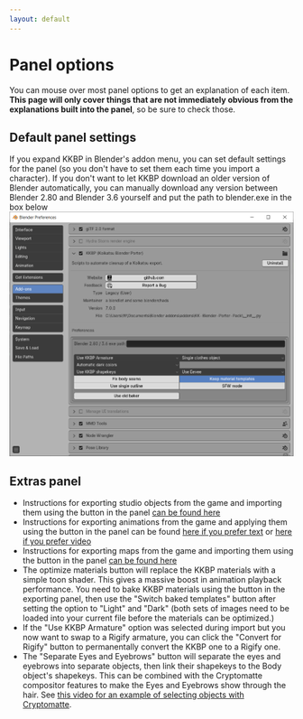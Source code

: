 ```yaml
---
layout: default
---
```


# Panel options

You can mouse over most panel options to get an explanation of each item.  
**This page will only cover things that are not immediately obvious from the explanations built into the panel**, so be sure to check those.

## Default panel settings
If you expand KKBP in Blender's addon menu, you can set default settings for the panel (so you don't have to set them each time you import a character). If you don't want to let KKBP download an older version of Blender automatically, you can manually download any version between Blender 2.80 and Blender 3.6 yourself and put the path to blender.exe in the box below  
![image](https://raw.githubusercontent.com/FlailingFog/flailingfog.github.io/master/assets/images/panel1.png)

## Extras panel
* Instructions for exporting studio objects from the game and importing them using the button in the panel [can be found here](https://www.youtube.com/watch?v=PeryYTsAN6E)
* Instructions for exporting animations from the game and applying them using the button in the panel can be found [here if you prefer text](https://github.com/FlailingFog/KK-Blender-Porter-Pack/blob/master/extras/animationlibrary/createanimationlibrary.py) or [here if you prefer video](https://www.youtube.com/watch?v=Ezsy6kwgBE0)
* Instructions for exporting maps from the game and importing them using the button in the panel [can be found here](https://github.com/FlailingFog/KK-Blender-Porter-Pack/blob/master/extras/animationlibrary/createmapassetlibrary.py) 
* The optimize materials button will replace the KKBP materials with a simple toon shader. This gives a massive boost in animation playback performance. You need to bake KKBP materials using the button in the exporting panel, then use the "Switch baked templates" button after setting the option to "Light" and "Dark" (both sets of images need to be loaded into your current file before the materials can be optimized.)
* If the "Use KKBP Armature" option was selected during import but you now want to swap to a Rigify armature, you can click the "Convert for Rigify" button to permanentally convert the KKBP one to a Rigify one.
* The "Separate Eyes and Eyebrows" button will separate the eyes and eyebrows into separate objects, then link their shapekeys to the Body object's shapekeys. This can be combined with the Cryptomatte compositor features to make the Eyes and Eyebrows show through the hair. See [this video for an example of selecting objects with Cryptomatte](https://www.youtube.com/watch?v=3UR4eXxMlsU). 